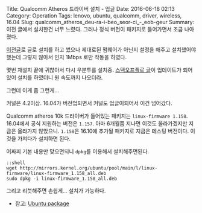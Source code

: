 Title: Qualcomm Atheros 드라이버 설치 - 업글
Date: 2016-06-18 02:13
Category: Operation
Tags: lenovo, ubuntu, qualcomm, driver, wireless, 16.04
Slug: qualcomm_atheros_deu-ra-i-beo_seor-ci_-_eob-geur
Summary: 이전 글에서 설치한건 너무 느렸다. 그러나 정식 버전이 패키지로 들어가면서 조금 나아졌다.

[이전글](http://ujuc.github.io/2016/04/22/install-wireless-qualcomm-atheros-device-driver-on-lenovo-y700/)로 글로 설치를 하고 썼으나 제대로된 펌웨어가 아닌지 설정을 해주고 설치했어야 했는데 그렇지 않아서 인지 1Mbps 로만 작동을 하였다.

몇번 재설치 끝에 귀찮아서 다시 우분투를 설치중. [스택오프플로 글](http://ask.ubuntu.com/questions/708061/aualcomm-atheros-device-168c0042-rev-30-wi-fi-driver-installation)이 업데이트가 되어있어 설치를 하였더니 원 속도까지 나오더라.

그런데 이게 좀 그런게...

커널은 4.2이상. 16.04가 버전업되면서 커널도 업글이되어서 이건 넘어갔다.

Qualcomm atheros 10k 드라이버가 들어있는 패키지는 `linux-firmware 1.158`. 16.04에서 공식 지원하는 버전은 `1.157`. 아마 6개월쯤 지나면 이것도 올라가겠지만 지금은 올라가지 않았으니. `1.158`은 16.10에 추가될 패키지로 지금은 테스팅 버전이다. 이것을 가져다가 설치하면 된다.

어짜피 기본 내용만 맞으면되니 `dpkg`를 이용해서 설치해주면된다.

	::shell
	wget http://mirrors.kernel.org/ubuntu/pool/main/l/linux-firmware/linux-firmware_1.158_all.deb
	sudo dpkg -i linux-firmware_1.158_all.deb

그리고 리붓해주면 손쉽게... 설치가 가능하다.

* 참고: [Ubuntu package](http://packages.ubuntu.com/search?keywords=linux-firmware)
